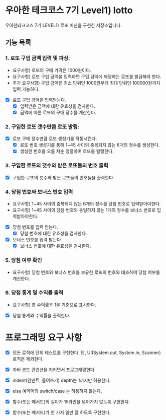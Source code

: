 # 우아한 테크코스 7기 Level1) lotto
우아한테크코스 7기 LEVEL1) 로또 미션을 구현한 저장소입니다.

## 기능 목록

### 1. 로또 구입 금액 입력 및 파싱:

- 요구사항) 로또의 구매 가격은 1000원이다.
- 요구사항) 로또 구입 금액을 입력하면 구입 금액에 해당하는 로또를 발급해야 한다.
- 추가 요구사항) 구입 금액은 최소 단위인 1000원부터 최대 단위인 100000원까지 입력 가능하다.

- [x] 로또 구입 금액을 입력받는다.
  - [x] 입력받은 금액에 대한 유효성을 검사한다.
  - [x] 금액에 따른 로또의 구매 장수를 계산한다. 

### 2. 구입한 로또 갯수만큼 로또 발행:

- [x] 로또 구매 장수만큼 로또 생성기를 작동시킨다.
  - [x] 로또 번호 생성기를 통해 1~45 사이의 중복되지 않는 6개의 정수를 생성한다.
  - [x] 생성한 번호를 오름 차순 정렬하여 로또를 발행한다.

### 3. 구입한 로또의 갯수와 받은 로또들의 번호 출력

- [x] 구입한 로또의 갯수와 받은 로또들의 번호들을 출력한다.

### 4. 당첨 번호와 보너스 번호 입력

- 요구사항) 1~45 사이의 중복되지 않는 6개의 정수를 당첨 번호로 입력받아야한다.
- 요구사항) 1~45 사이의 당첨 번호와 동일하지 않는 1개의 정수를 보너스 번호로 입력받아야한다.

- [x] 당첨 번호를 입력 받는다.
  - [x] 당첨 번호에 대한 유효성을 검사한다.
- [x] 보너스 번호를 입력 받는다.
  - [x] 보너스 번호에 대한 유효성을 검사한다.

### 5. 당첨 여부 확인

- 요구사항) 당첨 번호와 보너스 번호를 보유한 로또의 번호와 대조하여 당첨 여부를 계산한다.

### 6. 당첨 통계 및 수익률 출력

- 요구사항) 총 수익률은 1을 기준으로 표시한다.

- [x] 당첨 통계와 수익률을 출력한다.
    

# 프로그래밍 요구 사항

- [x] 모든 로직에 단위 테스트를 구현한다. 단, UI(System.out, System.in, Scanner) 로직은 제외한다.
- [x] 자바 코드 컨벤션을 지키면서 프로그래밍한다.

- [x] indent(인덴트, 들여쓰기) depth는 1까지만 허용한다.
- [x] else 예약어와 switch/case 는 허용하지 않는다.
- [x] 함수(또는 메서드)의 길이가 15라인을 넘어가지 않도록 구현한다.
- [x] 함수(또는 메서드)가 한 가지 일만 잘 하도록 구현한다.